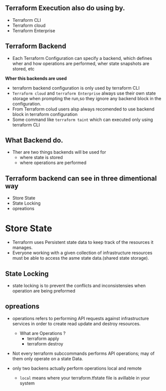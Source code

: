 ## Terraform Execution also do using by.
- Terraform CLI
- Terraform cloud
- Terraform Enterprise

## Terraform Backend 
- Each Terraform Configuration can specify a backend, which defines wher and how operations are performed, wher state snapshots are stored, etc

**Wher this backends are used**
- terraform backend configuration is only used by terraform CLI
- `Terraform cloud` and `terraform Enterprise` always use their own state storage when prompting the run,so they ignore  any backend block in the configuration.
- From Terraform colud users alsp always recomended to use backend block in terraform configuration 
- Some command like `terraform taint` which can executed only using terraform CLI

## What Backend do.
- Ther are two things backends will be used for
    - where state is stored 
    - where operations are performed 
## Terraform backend can see in three dimentional way
- Store State
- State Locking 
- opreations

# Store State
- Terraform uses Persistent state data to keep track of the resources it manages.
- Everyone working with a given collection of infrastructure resources must be able to access the asme state data.(shared state storage).

## State Locking 
- state locking is to prevent the conflicts and inconsistensies when operation are being preformed 

## opreations
- operations refers to performing API requests against infrastructure services in order to create read update and destroy resources.
    - What are Operations ?
        - terraform apply 
        - terraform destroy 

- Not every terraform subccommands performs API operations; may of them only operate on a state Data.
- only two backens actually perform operations local and remote 
    - `local` means where your terraform.tfstate file is avillable in your system 
